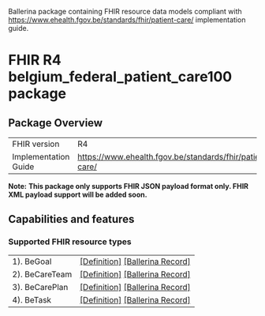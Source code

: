 Ballerina package containing FHIR resource data models
compliant with https://www.ehealth.fgov.be/standards/fhir/patient-care/ implementation guide.

# FHIR R4 belgium_federal_patient_care100 package

## Package Overview

|                      |                      |
|----------------------|----------------------|
| FHIR version         | R4                   |
| Implementation Guide | https://www.ehealth.fgov.be/standards/fhir/patient-care/               |


**Note:**
**This package only supports FHIR JSON payload format only. FHIR XML payload support will be added soon.**

## Capabilities and features

### Supported FHIR resource types

|                  |                                             |
|------------------|---------------------------------------------|
| 1). BeGoal | [[Definition]][s1] [[Ballerina Record]][m1] |
| 2). BeCareTeam | [[Definition]][s2] [[Ballerina Record]][m2] |
| 3). BeCarePlan | [[Definition]][s3] [[Ballerina Record]][m3] |
| 4). BeTask | [[Definition]][s4] [[Ballerina Record]][m4] |

[m1]: https://lib.ballerina.io/healthcare/belgium.federal.patient.care100/1.0.0#BeGoal
[m2]: https://lib.ballerina.io/healthcare/belgium.federal.patient.care100/1.0.0#BeCareTeam
[m3]: https://lib.ballerina.io/healthcare/belgium.federal.patient.care100/1.0.0#BeCarePlan
[m4]: https://lib.ballerina.io/healthcare/belgium.federal.patient.care100/1.0.0#BeTask

[s1]: https://www.ehealth.fgov.be/standards/fhir/patient-care/StructureDefinition/be-goal
[s2]: https://www.ehealth.fgov.be/standards/fhir/patient-care/StructureDefinition/be-careteam
[s3]: https://www.ehealth.fgov.be/standards/fhir/patient-care/StructureDefinition/be-care-plan
[s4]: https://www.ehealth.fgov.be/standards/fhir/patient-care/StructureDefinition/be-task
